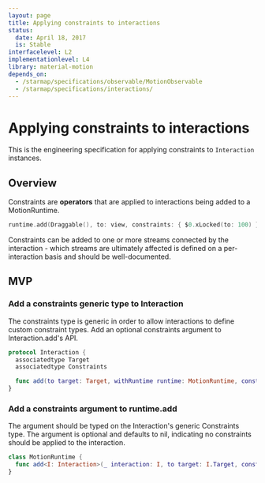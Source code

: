 ```yaml
---
layout: page
title: Applying constraints to interactions
status:
  date: April 18, 2017
  is: Stable
interfacelevel: L2
implementationlevel: L4
library: material-motion
depends_on:
  - /starmap/specifications/observable/MotionObservable
  - /starmap/specifications/interactions/
---
```


# Applying constraints to interactions

This is the engineering specification for applying constraints to `Interaction` instances.

## Overview

Constraints are **operators** that are applied to interactions being added to a MotionRuntime.

```swift
runtime.add(Draggable(), to: view, constraints: { $0.xLocked(to: 100) })
```

Constraints can be added to one or more streams connected by the interaction - which streams are ultimately affected is defined on a per-interaction basis and should be well-documented.

## MVP

### Add a constraints generic type to Interaction

The constraints type is generic in order to allow interactions to define custom constraint types. Add an optional constraints argument to Interaction.add's API.

```swift
protocol Interaction {
  associatedtype Target
  associatedtype Constraints

  func add(to target: Target, withRuntime runtime: MotionRuntime, constraints: Constraints?)
}
```

### Add a constraints argument to runtime.add

The argument should be typed on the Interaction's generic Constraints type. The argument is optional and defaults to nil, indicating no constraints should be applied to the interaction.

```swift
class MotionRuntime {
  func add<I: Interaction>(_ interaction: I, to target: I.Target, constraints: I.Constraints? = nil)
}
```
